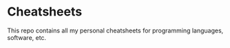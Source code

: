 # Cheatsheets
This repo contains all my personal cheatsheets for programming languages, software, etc.
